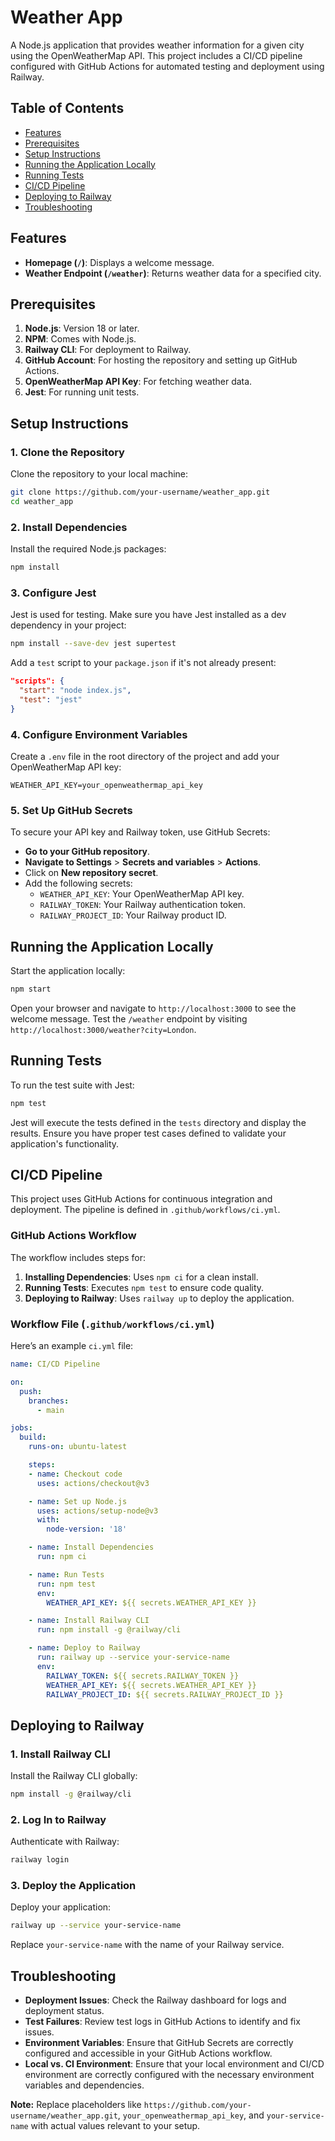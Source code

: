 # Weather App

A Node.js application that provides weather information for a given city using the OpenWeatherMap API. This project includes a CI/CD pipeline configured with GitHub Actions for automated testing and deployment using Railway.

## Table of Contents

- [Features](#features)
- [Prerequisites](#prerequisites)
- [Setup Instructions](#setup-instructions)
- [Running the Application Locally](#running-the-application-locally)
- [Running Tests](#running-tests)
- [CI/CD Pipeline](#cicd-pipeline)
- [Deploying to Railway](#deploying-to-railway)
- [Troubleshooting](#troubleshooting)

## Features

- **Homepage (`/`)**: Displays a welcome message.
- **Weather Endpoint (`/weather`)**: Returns weather data for a specified city.

## Prerequisites

1. **Node.js**: Version 18 or later.
2. **NPM**: Comes with Node.js.
3. **Railway CLI**: For deployment to Railway.
4. **GitHub Account**: For hosting the repository and setting up GitHub Actions.
5. **OpenWeatherMap API Key**: For fetching weather data.
6. **Jest**: For running unit tests.

## Setup Instructions

### 1. Clone the Repository

Clone the repository to your local machine:

```bash
git clone https://github.com/your-username/weather_app.git
cd weather_app
```

### 2. Install Dependencies

Install the required Node.js packages:

```bash
npm install
```

### 3. Configure Jest

Jest is used for testing. Make sure you have Jest installed as a dev dependency in your project:

```bash
npm install --save-dev jest supertest
```

Add a `test` script to your `package.json` if it's not already present:

```json
"scripts": {
  "start": "node index.js",
  "test": "jest"
}
```

### 4. Configure Environment Variables

Create a `.env` file in the root directory of the project and add your OpenWeatherMap API key:

```plaintext
WEATHER_API_KEY=your_openweathermap_api_key
```

### 5. Set Up GitHub Secrets

To secure your API key and Railway token, use GitHub Secrets:

- **Go to your GitHub repository**.
- **Navigate to Settings** > **Secrets and variables** > **Actions**.
- Click on **New repository secret**.
- Add the following secrets:
  - `WEATHER_API_KEY`: Your OpenWeatherMap API key.
  - `RAILWAY_TOKEN`: Your Railway authentication token.
  - `RAILWAY_PROJECT_ID`: Your Railway product ID.

## Running the Application Locally

Start the application locally:

```bash
npm start
```

Open your browser and navigate to `http://localhost:3000` to see the welcome message. Test the `/weather` endpoint by visiting `http://localhost:3000/weather?city=London`.

## Running Tests

To run the test suite with Jest:

```bash
npm test
```

Jest will execute the tests defined in the `tests` directory and display the results. Ensure you have proper test cases defined to validate your application's functionality.

## CI/CD Pipeline

This project uses GitHub Actions for continuous integration and deployment. The pipeline is defined in `.github/workflows/ci.yml`.

### GitHub Actions Workflow

The workflow includes steps for:

1. **Installing Dependencies**: Uses `npm ci` for a clean install.
2. **Running Tests**: Executes `npm test` to ensure code quality.
3. **Deploying to Railway**: Uses `railway up` to deploy the application.

### Workflow File (`.github/workflows/ci.yml`)

Here’s an example `ci.yml` file:

```yaml
name: CI/CD Pipeline

on:
  push:
    branches:
      - main

jobs:
  build:
    runs-on: ubuntu-latest

    steps:
    - name: Checkout code
      uses: actions/checkout@v3

    - name: Set up Node.js
      uses: actions/setup-node@v3
      with:
        node-version: '18'

    - name: Install Dependencies
      run: npm ci

    - name: Run Tests
      run: npm test
      env:
        WEATHER_API_KEY: ${{ secrets.WEATHER_API_KEY }}

    - name: Install Railway CLI
      run: npm install -g @railway/cli

    - name: Deploy to Railway
      run: railway up --service your-service-name
      env:
        RAILWAY_TOKEN: ${{ secrets.RAILWAY_TOKEN }}
        WEATHER_API_KEY: ${{ secrets.WEATHER_API_KEY }}
        RAILWAY_PROJECT_ID: ${{ secrets.RAILWAY_PROJECT_ID }}
```

## Deploying to Railway

### 1. Install Railway CLI

Install the Railway CLI globally:

```bash
npm install -g @railway/cli
```

### 2. Log In to Railway

Authenticate with Railway:

```bash
railway login
```

### 3. Deploy the Application

Deploy your application:

```bash
railway up --service your-service-name
```

Replace `your-service-name` with the name of your Railway service.

## Troubleshooting

- **Deployment Issues**: Check the Railway dashboard for logs and deployment status.
- **Test Failures**: Review test logs in GitHub Actions to identify and fix issues.
- **Environment Variables**: Ensure that GitHub Secrets are correctly configured and accessible in your GitHub Actions workflow.
- **Local vs. CI Environment**: Ensure that your local environment and CI/CD environment are correctly configured with the necessary environment variables and dependencies.


**Note:** Replace placeholders like `https://github.com/your-username/weather_app.git`, `your_openweathermap_api_key`, and `your-service-name` with actual values relevant to your setup.


